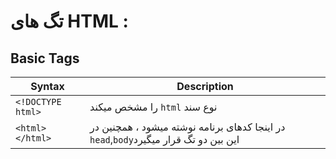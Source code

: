 # تگ های HTML :

## Basic Tags

| Syntax             | Description |
| -----------        | ----------- |
| `<!DOCTYPE html>`  |را مشخص میکند `html` نوع سند|
| `<html></html>`    | در اینجا کدهای برنامه نوشته میشود ، همچنین در `head`,`body`این بین دو تگ   قرار میگیرد|



